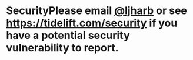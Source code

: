 # SecurityPlease email [@ljharb](https://github.com/ljharb) or see https://tidelift.com/security if you have a potential security vulnerability to report.

